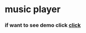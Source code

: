 # music player 


### if want to see demo click [click](https://mohammadMj98.github.io/music-player)